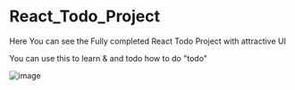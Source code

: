 # React_Todo_Project
Here You can see the Fully completed React Todo Project with attractive UI 

You can use this to learn & and todo how to do "todo"

![image](https://user-images.githubusercontent.com/75572525/179557941-847db38a-e898-4433-b2ea-446b62f2db09.png)
